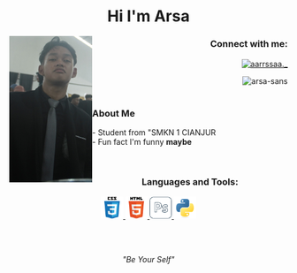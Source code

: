 <h1 align="center">Hi I'm Arsa</h1>
<img align="left" src="Sans.jpg" width="150" height="265">
<h3 align="right">Connect with me:</h3>
<p align="right">
<a href="https://instagram.com/aarrssaa._" target="blank"><img align="center" src="https://raw.githubusercontent.com/rahuldkjain/github-profile-readme-generator/master/src/images/icons/Social/instagram.svg" alt="aarrssaa._" height="30" width="40" /></a>
</p>
<p><img align="right" src="https://github-readme-stats.vercel.app/api/top-langs?username=arsa-sans&show_icons=true&locale=en&layout=compact" alt="arsa-sans" /></p>
<br>
<br>
<h3 align="left">About Me</h3>
<p align="left">
- Student from "SMKN 1 CIANJUR
  <br>
- Fun fact I'm funny <b>maybe</b>
</p>
<br>
<h3 align="center">Languages and Tools:</h3>
<p align="center"> <a href="https://www.w3schools.com/css/" target="_blank" rel="noreferrer"> <img src="https://raw.githubusercontent.com/devicons/devicon/master/icons/css3/css3-original-wordmark.svg" alt="css3" width="40" height="40"/> </a> <a href="https://www.w3.org/html/" target="_blank" rel="noreferrer"> <img src="https://raw.githubusercontent.com/devicons/devicon/master/icons/html5/html5-original-wordmark.svg" alt="html5" width="40" height="40"/> </a> <a href="https://www.photoshop.com/en" target="_blank" rel="noreferrer"> <img src="https://raw.githubusercontent.com/devicons/devicon/master/icons/photoshop/photoshop-line.svg" alt="photoshop" width="40" height="40"/> </a> <a href="https://www.python.org" target="_blank" rel="noreferrer"> <img src="https://raw.githubusercontent.com/devicons/devicon/master/icons/python/python-original.svg" alt="python" width="40" height="40"/> </a> </p>
<br>
<br>
<p align="center"><i>"Be Your Self"</i></p>
